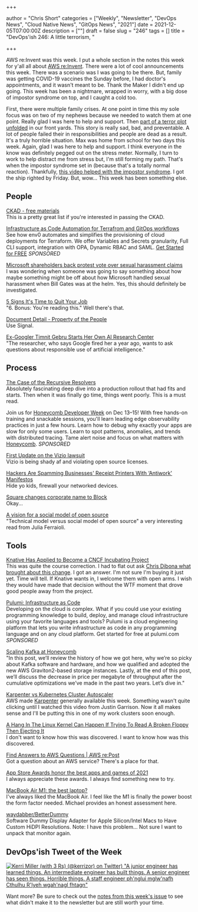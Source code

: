 +++

author = "Chris Short"
categories = ["Weekly", "Newsletter", "DevOps News", "Cloud Native News", "GitOps News", "2021"]
date = 2021-12-05T07:00:00Z
description = [""]
draft = false
slug = "246"
tags = []
title = "DevOps'ish 246: A little terrorism, "

+++

AWS re:Invent was this week. I put a whole section in the notes this week for y'all all about [AWS re:Invent](/246/notes/). There were a lot of cool announcements this week. There was a scenario was I was going to be there. But, family was getting COVID-19 vaccines the Sunday before, I had doctor's appointments, and it wasn't meant to be. Thank the Maker I didn't end up going. This week has been a nightmare, wrapped in worry, with a big dose of impostor syndrome on top, and I caught a cold too.

First, there were multiple family crises. At one point in time this my sole focus was on two of my nephews because we needed to watch them at one point. Really glad I was here to help and support. Then [part of a terror plot unfolded](https://www.wxyz.com/news/oxford-school-shooting/prosecutor-details-disturbing-warning-signs-and-events-that-led-up-to-the-oxford-high-school-shooting) in our front yards. This story is really sad, bad, and preventable. A lot of people failed their in responsibilities and people are dead as a result. It's a truly horrible situation. Max was home from school for two days this week. Again, glad I was here to help and support. I think everyone in the know was definitely pegged out on the stress meter. Normally, I turn to work to help distract me from stress but, I'm still forming my path. That's when the impostor syndrome set in (because that's a totally normal reaction). Thankfully, [this video helped with the impostor syndrome](https://www.youtube.com/watch?v=Bz8F9YT4axA). I got the ship righted by Friday. But, wow... This week has been something else.

## People

[CKAD - free materials](https://www.reddit.com/r/kubernetes/comments/r4q1ec/ckad_free_materials/)  
This is a pretty great list if you're interested in passing the CKAD.

[Infrastructure as Code Automation for Terrafrom and GitOps workflows](https://www.env0.com/infrastructure-as-code-automation?utm_campaign=devopsish&utm_source=nativeads&utm_medium=newsletter)  
See how env0 automates and simplifies the provisioning of cloud deployments for Terraform. We offer Variables and Secrets granularity, Full CLI support, integration with OPA, Dynamic RBAC and SAML. [Get Started for FREE](https://www.env0.com/infrastructure-as-code-automation?utm_campaign=devopsish&utm_source=nativeads&utm_medium=newsletter) *SPONSORED*

[Microsoft shareholders back protest vote over sexual harassment claims](https://arstechnica.com/tech-policy/2021/11/microsoft-shareholders-back-protest-vote-over-sexual-harassment-claims/)  
I was wondering when someone was going to say something about how maybe something might be off about how Microsoft handled sexual harassment when Bill Gates was at the helm. Yes, this should definitely be investigated.

[5 Signs It's Time to Quit Your Job](https://cate.blog/2021/11/29/5-signs-its-time-to-quit-your-job/)  
"6. Bonus: You're reading this." Well there's that.

[Document Detail - Property of the People](https://propertyofthepeople.org/document-detail/?doc-id=21114562)  
Use Signal.

[Ex-Googler Timnit Gebru Starts Her Own AI Research Center](https://www.wired.com/story/ex-googler-timnit-gebru-starts-ai-research-center/)  
"The researcher, who says Google fired her a year ago, wants to ask questions about responsible use of artificial intelligence."

## Process

[The Case of the Recursive Resolvers](https://slack.engineering/what-happened-during-slacks-dnssec-rollout/)  
Absolutely fascinating deep dive into a production rollout that had fits and starts. Then when it was finally go time, things went poorly. This is a must read.

Join us for [Honeycomb Developer Week](https://www.honeycomb.io/developer-week-devopsish/?&utm_source=devopsish&utm_medium=newsletter&utm_campaign=ad&utm_content=devopsish) on Dec 13–15! With free hands-on training and snackable sessions, you'll learn leading edge observability practices in just a few hours. Learn how to debug why exactly your apps are slow for only some users. Learn to spot patterns, anomalies, and trends with distributed tracing. Tame alert noise and focus on what matters with [Honeycomb](https://ui.honeycomb.io/signup/?&utm_source=devopsish&utm_medium=newsletter&utm_campaign=ad&utm_content=product-signup). *SPONSORED*

[First Update on the Vizio lawsuit](https://sfconservancy.org/blog/2021/nov/30/vizio-update-0/)  
Vizio is being shady af and violating open source licenses.

[Hackers Are Spamming Businesses' Receipt Printers With ‘Antiwork' Manifestos](https://www.vice.com/en/article/qjbb9d/hackers-are-spamming-businesses-receipt-printers-with-antiwork-manifestos)  
Hide yo kids, firewall your networked devices.

[Square changes corporate name to Block](https://www.cnbc.com/2021/12/01/square-changes-corporate-name-to-block-.html)  
Okay...

[A vision for a social model of open source](https://leaddev.com/agile-other-ways-working/vision-social-model-open-source)  
"Technical model versus social model of open source" a very interesting read from Julia Ferraioli.

## Tools

[Knative Has Applied to Become a CNCF Incubating Project](https://knative.dev/blog/steering/knative-cncf-donation/)  
This was quite the course correction. I had to flat out ask [Chris Dibona what brought about this change](https://twitter.com/cdibona/status/1465754668450025473). I got an answer. I'm not sure I'm buying it just yet. Time will tell. If Knative wants in, I welcome them with open arms. I wish they would have made that decision without the WTF moment that drove good people away from the project.

[Pulumi: Infrastructure as Code](https://www.pulumi.com/?utm_source=devopsish&utm_medium=sponsored-link&utm_campaign=iac)  
Developing on the cloud is complex. What if you could use your existing programming knowledge to build, deploy, and manage cloud infrastructure using your favorite languages and tools? Pulumi is a cloud engineering platform that lets you write infrastructure as code in any programming language and on any cloud platform. Get started for free at pulumi.com *SPONSORED*

[Scaling Kafka at Honeycomb](https://www.honeycomb.io/blog/scaling-kafka-observability-pipelines/)  
"In this post, we’ll review the history of how we got here, why we’re so picky about Kafka software and hardware, and how we qualified and adopted the new AWS Graviton2-based storage instances. Lastly, at the end of this post, we’ll discuss the decrease in price per megabyte of throughput after the cumulative optimizations we’ve made in the past two years. Let’s dive in."

[Karpenter vs Kubernetes Cluster Autoscaler](https://www.youtube.com/watch?v=3QsVRHVdOnM)  
AWS made [Karpenter](https://karpenter.sh/) generally available this week. Something wasn't quite clicking until I watched this video from Justin Garrison. Now it all makes sense and I'll be putting this in one of my work clusters soon enough.

[A Hang In The Linux Kernel Can Happen If Trying To Read A Broken Floppy Then Ejecting It](https://www.phoronix.com/scan.php?page=news_item&px=Linux-5.17-Floppy)  
I don't want to know how this was discovered. I want to know how was this discovered.

[Find Answers to AWS Questions | AWS re:Post](https://repost.aws/questions)  
Got a question about an AWS service? There's a place for that.

[App Store Awards honor the best apps and games of 2021](https://www.apple.com/newsroom/2021/12/app-store-awards-honor-the-best-apps-and-games-of-2021/)  
I always appreciate these awards. I always find something new to try.

[MacBook Air M1: the best laptop?](https://michael.stapelberg.ch/posts/2021-11-28-macbook-air-m1/)  
I've always liked the MacBook Air. I feel like the M1 is finally the power boost the form factor needed. Michael provides an honest assessment here.

[waydabber/BetterDummy](https://github.com/waydabber/BetterDummy)  
Software Dummy Display Adapter for Apple Silicon/Intel Macs to Have Custom HiDPI Resolutions. Note: I have this problem... Not sure I want to unpack that monitor again.

## DevOps'ish Tweet of the Week

[![Kerri Miller (with 3 Rs) (@kerrizor) on Twitter) "A junior engineer has learned things. An intermediate engineer has built things. A senior engineer has seen things. Horrible things. A staff engineer ph'nglui mglw'nafh Cthulhu R'lyeh wgah'nagl fhtagn"](/images/246-devopsish-tweet-of-the-week.png)](https://twitter.com/MIT_CSAIL/status/1463587220841910272)

Want more? Be sure to check out the [notes from this week's issue](https://devopsish.com/246/notes/) to see what didn't make it to the newsletter but are still worth your time.

